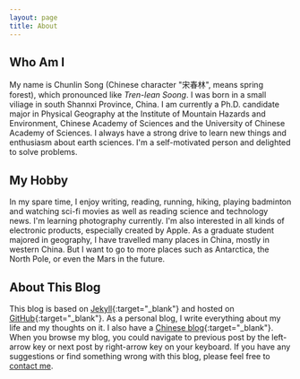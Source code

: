 ```yaml
---
layout: page
title: About
---
```



## Who Am I

My name is Chunlin Song (Chinese character "宋春林", means spring forest), which pronounced like *Tren-lean Soong*. I was born in a small viliage in south Shannxi  Province, China. I am currently a Ph.D. candidate major in Physical Geography at the Institute of Mountain Hazards and Environment, Chinese Academy of Sciences and the University of Chinese Academy of Sciences. I always have a strong drive to learn new things and enthusiasm about earth sciences. I'm a self-motivated person and delighted to solve problems.

## My Hobby 

In my spare time, I enjoy writing, reading, running, hiking, playing badminton and watching sci-fi movies as well as reading science and technology news. I'm learning photography currently. I'm also interested in all kinds of electronic products, especially created by Apple. As a graduate student majored in geography, I have travelled many places in China, mostly in western China. But I want to go to more places such as Antarctica, the North Pole, or even the Mars in the future.

## About This Blog

This blog is based on [Jekyll](https://github.com/mojombo/jekyll){:target="_blank"} and hosted on [GitHub](https://github.com/songchunlin){:target="_blank"}. As a personal blog, I write everything about my life and my thoughts on it. I also have a [Chinese blog](http://songchunlin.net/cn){:target="_blank"}. When you browse my blog, you could navigate to previous post by the left-arrow key or next post by right-arrow key on your keyboard. If you have any suggestions or find something wrong with this blog, please feel free to [contact me](mailto:scl@songchunlin.net). 